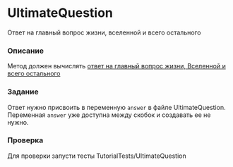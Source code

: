 # UltimateQuestion

Ответ на главный вопрос жизни, вселенной и всего остального

### Описание

Метод должен вычислять [ответ на главный вопрос жизни, Вселенной и всего остального](https://ru.wikipedia.org/wiki/Ответ_на_главный_вопрос_жизни,_вселенной_и_всего_такого)

### Задание

Ответ нужно присвоить в переменную `answer` в файле UltimateQuestion. Переменная `answer` уже доступна между скобок и создавать ее не нужно. 

### Проверка

Для проверки запусти тесты TutorialTests/UltimateQuestion
